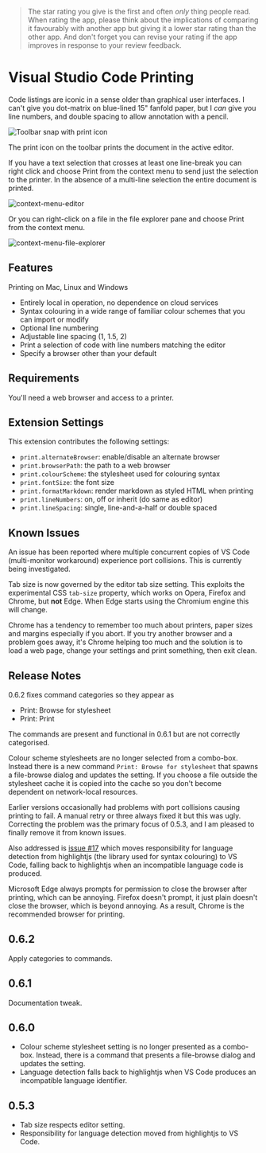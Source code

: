> The star rating you give is the first and often _only_ thing people read. When rating the app, please think about the implications of comparing it favourably with another app but giving it a lower star rating than the other app. And don't forget you can revise your rating if the app improves in response to your review feedback.

# Visual Studio Code Printing

Code listings are iconic in a sense older than graphical user interfaces. I can't give you dot-matrix on blue-lined 15" fanfold paper, but I _can_ give you line numbers, and double spacing to allow annotation with a pencil.

![Toolbar snap with print icon](https://user-images.githubusercontent.com/5498936/53408273-d853d480-3a09-11e9-8936-d37189dce8c5.PNG)

The print icon on the toolbar prints the document in the active editor.

If you have a text selection that crosses at least one line-break you can right click and choose Print from the context menu to send just the selection to the printer. In the absence of a multi-line selection the entire document is printed.

![context-menu-editor](https://user-images.githubusercontent.com/5498936/53408378-05a08280-3a0a-11e9-8e88-0088089e0d07.png)

Or you can right-click on a file in the file explorer pane and choose Print from the context menu.

![context-menu-file-explorer](https://user-images.githubusercontent.com/5498936/53408376-05a08280-3a0a-11e9-9912-31e869db64d5.png)

## Features

Printing on Mac, Linux and Windows
* Entirely local in operation, no dependence on cloud services
* Syntax colouring in a wide range of familiar colour schemes that you can import or modify
* Optional line numbering
* Adjustable line spacing (1, 1.5, 2)
* Print a selection of code with line numbers matching the editor
* Specify a browser other than your default

## Requirements

You'll need a web browser and access to a printer.

## Extension Settings

This extension contributes the following settings:

* `print.alternateBrowser`: enable/disable an alternate browser
* `print.browserPath`: the path to a web browser
* `print.colourScheme`: the stylesheet used for colouring syntax
* `print.fontSize`: the font size
* `print.formatMarkdown`: render markdown as styled HTML when printing
* `print.lineNumbers`: on, off or inherit (do same as editor)
* `print.lineSpacing`: single, line-and-a-half or double spaced

## Known Issues
An issue has been reported where multiple concurrent copies of VS Code (multi-monitor workaround) experience port collisions. This is currently being investigated.

Tab size is now governed by the editor tab size setting. This exploits the experimental CSS `tab-size` property, which works on Opera, Firefox and Chrome, but **not** Edge. When Edge starts using the Chromium engine this will change.

Chrome has a tendency to remember too much about printers, paper sizes and margins especially if you abort. If you try another browser and a problem goes away, it's Chrome helping too much and the solution is to load a web page, change your settings and print something, then exit clean.

## Release Notes

0.6.2 fixes command categories so they appear as
* Print: Browse for stylesheet
* Print: Print

The commands are present and functional in 0.6.1 but are not correctly categorised.

Colour scheme stylesheets are no longer selected from a combo-box. Instead there is a new command `Print: Browse for stylesheet` that spawns a file-browse dialog and updates the setting. If you choose a file outside the stylesheet cache it is copied into the cache so you don't become dependent on network-local resources.

Earlier versions occasionally had problems with port collisions causing printing to fail. A manual retry or three always fixed it but this was ugly. Correcting the problem was the primary focus of 0.5.3, and I am pleased to finally remove it from known issues.

Also addressed is [issue #17](https://github.com/PeterWone/vsc-print/issues/17) which moves responsibility for language detection from highlightjs (the library used for syntax colouring) to VS Code, falling back to highlightjs when an incompatible language code is produced.

Microsoft Edge always prompts for permission to close the browser after printing, which can be annoying.
Firefox doesn't prompt, it just plain doesn't close the browser, which is beyond annoying. As a result, Chrome is the recommended browser for printing.

## 0.6.2
Apply categories to commands.

## 0.6.1
Documentation tweak.

## 0.6.0
- Colour scheme stylesheet setting is no longer presented as a combo-box. Instead, there is a command that presents a file-browse dialog and updates the setting.
- Language detection falls back to highlightjs when VS Code produces an incompatible language identifier.

## 0.5.3

- Tab size respects editor setting.
- Responsibility for language detection moved from highlightjs to VS Code.
